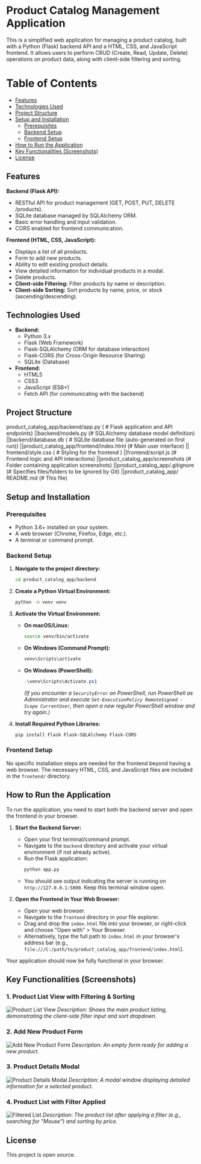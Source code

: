 # Product Catalog Management Application

This is a simplified web application for managing a product catalog, built with a Python (Flask) backend API and a HTML, CSS, and JavaScript frontend. It allows users to perform CRUD (Create, Read, Update, Delete) operations on product data, along with client-side filtering and sorting.

# Table of Contents

* [Features](#features)
* [Technologies Used](#technologies-used)
* [Project Structure](#project-structure)
* [Setup and Installation](#setup-and-installation)
    * [Prerequisites](#prerequisites)
    * [Backend Setup](#backend-setup)
    * [Frontend Setup](#frontend-setup)
* [How to Run the Application](#how-to-run-the-application)
* [Key Functionalities (Screenshots)](#key-functionalities-screenshots)
* [License](#license)

## Features

**Backend (Flask API):**
* RESTful API for product management (GET, POST, PUT, DELETE /products).
* SQLite database managed by SQLAlchemy ORM.
* Basic error handling and input validation.
* CORS enabled for frontend communication.

**Frontend (HTML, CSS, JavaScript):**
* Displays a list of all products.
* Form to add new products.
* Ability to edit existing product details.
* View detailed information for individual products in a modal.
* Delete products.
* **Client-side Filtering:** Filter products by name or description.
* **Client-side Sorting:** Sort products by name, price, or stock (ascending/descending).

## Technologies Used

* **Backend:**
    * Python 3.x
    * Flask (Web Framework)
    * Flask-SQLAlchemy (ORM for database interaction)
    * Flask-CORS (for Cross-Origin Resource Sharing)
    * SQLite (Database)
* **Frontend:**
    * HTML5
    * CSS3
    * JavaScript (ES6+)
    * Fetch API (for communicating with the backend)

## Project Structure
product_catalog_app/backend/app.py   ( # Flask application and API endpoints)
   ||backend/models.py     (# SQLAlchemy database model definition)
   ||backend/database.db  ( # SQLite database file (auto-generated on first run))
||product_catalog_app/frontend/index.html    (# Main user interface)
 || frontend/style.css    ( # Styling for the frontend ) 
  ||frontend/script.js     (# Frontend logic and API interactions)
  ||product_catalog_app/screenshots     (# Folder containing application screenshots)
  ||product_catalog_app/.gitignore      (# Specifies files/folders to be ignored by Git)
  ||product_catalog_app/ README.md      (# This file)

## Setup and Installation

### Prerequisites

* Python 3.6+ installed on your system.
* A web browser (Chrome, Firefox, Edge, etc.).
* A terminal or command prompt.

### Backend Setup

1.  **Navigate to the project directory:**
    ```bash
    cd product_catalog_app/backend
    ```

2.  **Create a Python Virtual Environment:**
    ```bash
    python -m venv venv
    ```

3.  **Activate the Virtual Environment:**
    * **On macOS/Linux:**
        ```bash
        source venv/bin/activate
        ```
    * **On Windows (Command Prompt):**
        ```cmd
        venv\Scripts\activate
        ```
    * **On Windows (PowerShell):**
        ```powershell
        .\venv\Scripts\Activate.ps1
        ```
        *(If you encounter a `SecurityError` on PowerShell, run PowerShell as Administrator and execute `Set-ExecutionPolicy RemoteSigned -Scope CurrentUser`, then open a new regular PowerShell window and try again.)*

4.  **Install Required Python Libraries:**
    ```bash
    pip install Flask Flask-SQLAlchemy Flask-CORS
    ```

### Frontend Setup

No specific installation steps are needed for the frontend beyond having a web browser. The necessary HTML, CSS, and JavaScript files are included in the `frontend/` directory.

## How to Run the Application

To run the application, you need to start both the backend server and open the frontend in your browser.

1.  **Start the Backend Server:**
    * Open your first terminal/command prompt.
    * Navigate to the `backend` directory and activate your virtual environment (if not already active).
    * Run the Flask application:
        ```bash
        python app.py
        ```
    * You should see output indicating the server is running on `http://127.0.0.1:5000`. Keep this terminal window open.

2.  **Open the Frontend in Your Web Browser:**
    * Open your web browser.
    * Navigate to the `frontend` directory in your file explorer.
    * Drag and drop the `index.html` file into your browser, or right-click and choose "Open with" > Your Browser.
    * Alternatively, type the full path to `index.html` in your browser's address bar (e.g., `file:///C:/path/to/product_catalog_app/frontend/index.html`).

Your application should now be fully functional in your browser.

## Key Functionalities (Screenshots)

### 1. Product List View with Filtering & Sorting
![Product List View](product_list.png.png)
*Description: Shows the main product listing, demonstrating the client-side filter input and sort dropdown.*

### 2. Add New Product Form
![Add New Product Form](add_edit_form.png)
*Description: An empty form ready for adding a new product.*

### 3. Product Details Modal
![Product Details Modal](product_details.png)
*Description: A modal window displaying detailed information for a selected product.*

### 4. Product List with Filter Applied
![Filtered List](filtered_sorted_list.png)
*Description: The product list after applying a filter (e.g., searching for "Mouse") and sorting by price.*

## License

This project is open source.
